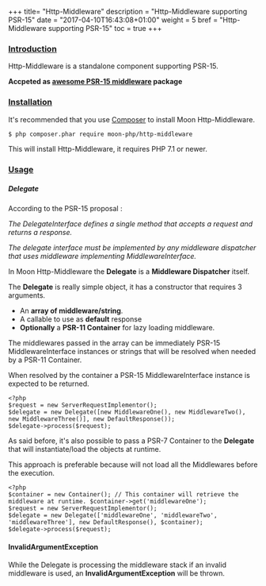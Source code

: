 +++
title= "Http-Middleware"
description = "Http-Middleware supporting PSR-15"
date = "2017-04-10T16:43:08+01:00"
weight = 5
bref = "Http-Middleware supporting PSR-15"
toc = true
+++

<h3 class="section-head" id="introduction"><a href="#introduction">Introduction</a></h3>

Http-Middleware is a standalone component supporting PSR-15.

**Accpeted as [awesome PSR-15 middleware](https://github.com/middlewares/awesome-psr15-middlewares#packages) package**

<h3 class="section-head" id="installation"><a href="#installation">Installation</a></h3>

It's recommended that you use [Composer](https://getcomposer.org/) to install Moon Http-Middleware.

```bash
$ php composer.phar require moon-php/http-middleware
```

This will install Http-Middleware, it requires PHP 7.1 or newer.

<h3 class="section-head" id="usage"><a href="#usage">Usage</a></h3>

##### Delegate

According to the PSR-15 proposal : 

_The DelegateInterface defines a single method that accepts a request and returns a response._

_The delegate interface must be implemented by any middleware dispatcher that uses middleware implementing MiddlewareInterface._

In Moon Http-Middleware the **Delegate** is a **Middleware Dispatcher** itself.

The **Delegate** is really simple object, it has a constructor that requires 3 arguments.

- An **array of middleware/string**.
- A callable to use as **default** response
- **Optionally** a **PSR-11 Container** for lazy loading middleware.

The middlewares passed in the array can be immediately PSR-15 MiddlewareInterface instances or strings that will be resolved when needed by a PSR-11 Container.

When resolved by the container a PSR-15 MiddlewareInterface instance is expected to be returned.

    <?php
    $request = new ServerRequestImplementor();
    $delegate = new Delegate([new MiddlewareOne(), new MiddlewareTwo(), new MiddlewareThree()], new DefaultResponse());
    $delegate->process($request);

As said before, it's also possible to pass a PSR-7 Container to the **Delegate** that will instantiate/load the objects at runtime.

This approach is preferable because will not load all the Middlewares before the execution.

    <?php
    $container = new Container(); // This container will retrieve the middleware at runtime. $container->get('middlewareOne');
    $request = new ServerRequestImplementor();
    $delegate = new Delegate(['middlewareOne', 'middlewareTwo', 'middlewareThree'], new DefaultResponse(), $container);
    $delegate->process($request);

#### InvalidArgumentException

While the Delegate is processing the middleware stack if an invalid middleware is used, an **InvalidArgumentException** will be thrown.
